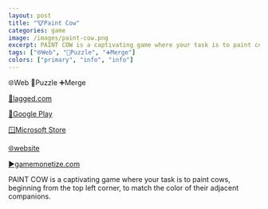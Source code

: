 ```yaml
---
layout: post
title: "🐮Paint Cow"
categories: game
image: /images/paint-cow.png
excerpt: PAINT COW is a captivating game where your task is to paint cows, beginning from the top left corner, to match the color of their adjacent companions.
tags: ["🌐Web", "🧩Puzzle", "➕Merge"]
colors: ["primary", "info", "info"]
---
```


<span class="badge badge-primary">🌐Web</span>
<span class="badge badge-info">🧩Puzzle</span>
<span class="badge badge-info">➕Merge</span>

<a href="https://lagged.com/play/6236/" class="btn btn-primary btn-lg">🎯lagged.com</a>

<a href="https://play.google.com/store/apps/details?id=app.netlify.paintcow.twa" class="btn btn-primary btn-lg">📱Google Play</a>

<a href="https://www.microsoft.com/en-us/p/paintcow/9mxn73v3wqmj?activetab=pivot:overviewtab" class="btn btn-primary btn-lg">🪟Microsoft Store</a>

<a href="https://paintcow.netlify.app/" class="btn btn-primary btn-lg">🌐website</a>

<a href="https://gamemonetize.com/paint-cow-game" class="btn btn-primary btn-lg">▶️gamemonetize.com</a>

PAINT COW is a captivating game where your task is to paint cows, beginning from the top left corner, to match the color of their adjacent companions.
